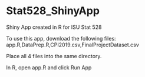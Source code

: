# Stat528_ShinyApp
Shiny App created in R for ISU Stat 528

To use this app, download the following files: app.R,DataPrep.R,CPI2019.csv,FinalProjectDataset.csv

Place all 4 files into the same directory.

In R, open app.R and click Run App
